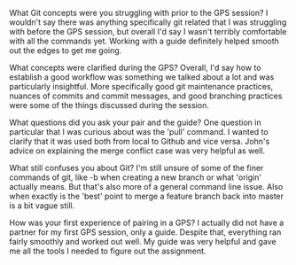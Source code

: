 What Git concepts were you struggling with prior to the GPS session?
I wouldn't say there was anything specifically git related that I was struggling with before the GPS session, but overall I'd say I wasn't terribly comfortable with all the commands yet. Working with a guide definitely helped smooth out the edges to get me going. 

What concepts were clarified during the GPS?
Overall, I'd say how to establish a good workflow was something we talked about a lot and was particularly insightful. More specifically good git maintenance practices, nuances of commits and commit messages, and good branching practices were some of the things discussed during the session.

What questions did you ask your pair and the guide?
One question in particular that I was curious about was the 'pull' command. I wanted to clarify that it was used both from local to Github and vice versa. John's advice on explaining the merge conflict case was very helpful as well. 

What still confuses you about Git?
I'm still unsure of some of the finer commands of git, like -b when creating a new branch or what 'origin' actually means. But that's also more of a general command line issue. Also when exactly is the 'best' point to merge a feature branch back into master is a bit vague still. 

How was your first experience of pairing in a GPS?
I actually did not have a partner for my first GPS session, only a guide. Despite that, everything ran fairly smoothly and worked out well. My guide was very helpful and gave me all the tools I needed to figure out the assignment. 